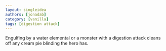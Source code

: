 ```yaml
---
layout: singleidea
authors: [jonadab]
category: [vanilla]
tags: [digestion attack]
---
```

Engulfing by a water elemental or a monster with a digestion attack cleans off any cream pie blinding the hero has.
